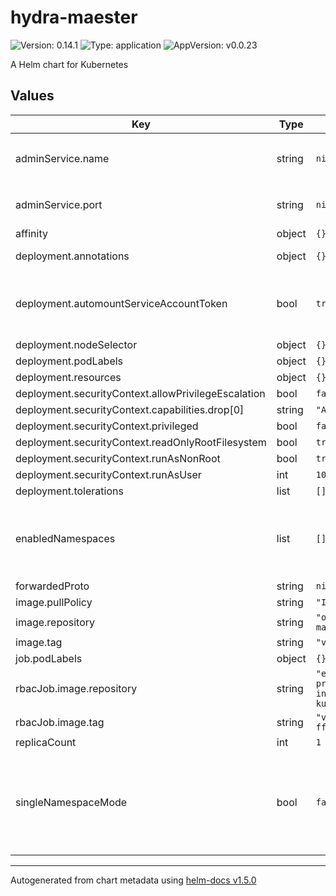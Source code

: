 # hydra-maester

![Version: 0.14.1](https://img.shields.io/badge/Version-0.14.1-informational?style=flat-square) ![Type: application](https://img.shields.io/badge/Type-application-informational?style=flat-square) ![AppVersion: v0.0.23](https://img.shields.io/badge/AppVersion-v0.0.23-informational?style=flat-square)

A Helm chart for Kubernetes

## Values

| Key | Type | Default | Description |
|-----|------|---------|-------------|
| adminService.name | string | `nil` | Name of target hydra service. Example: `hydra-admin.mynamespace` |
| adminService.port | string | `nil` | Port of target hydra service. Example: `1234` |
| affinity | object | `{}` | K8s node affinity |
| deployment.annotations | object | `{}` | k8s deployment annotations |
| deployment.automountServiceAccountToken | bool | `true` | SA Token Auto-mounting. Required to communicate with k8s API |
| deployment.nodeSelector | object | `{}` | k8s node selector |
| deployment.podLabels | object | `{}` | k8s pod labels |
| deployment.resources | object | `{}` | k8s resources |
| deployment.securityContext.allowPrivilegeEscalation | bool | `false` | [See for details](https://kubernetes.io/docs/tasks/configure-pod-container/security-context/) |
| deployment.securityContext.capabilities.drop[0] | string | `"ALL"` | [See for details](https://kubernetes.io/docs/tasks/configure-pod-container/security-context/) |
| deployment.securityContext.privileged | bool | `false` | [See for details](https://kubernetes.io/docs/tasks/configure-pod-container/security-context/) |
| deployment.securityContext.readOnlyRootFilesystem | bool | `true` | [See for details](https://kubernetes.io/docs/tasks/configure-pod-container/security-context/) |
| deployment.securityContext.runAsNonRoot | bool | `true` | [See for details](https://kubernetes.io/docs/tasks/configure-pod-container/security-context/) |
| deployment.securityContext.runAsUser | int | `1000` | [See for details](https://kubernetes.io/docs/tasks/configure-pod-container/security-context/) |
| deployment.tolerations | list | `[]` | k8s toleration |
| enabledNamespaces | list | `[]` | The Controller have CREATE and READ access to all Secrets in the namespaces listed below. |
| forwardedProto | string | `nil` |  |
| image.pullPolicy | string | `"IfNotPresent"` |  |
| image.repository | string | `"oryd/hydra-maester"` |  |
| image.tag | string | `"v0.0.23"` |  |
| job.podLabels | object | `{}` |  |
| rbacJob.image.repository | string | `"eu.gcr.io/kyma-project/test-infra/alpine-kubectl"` |  |
| rbacJob.image.tag | string | `"v20190325-ff66a3a"` |  |
| replicaCount | int | `1` |  |
| singleNamespaceMode | bool | `false` | Single namespace mode. If enabled the controller will watch for resources only from this namespace, ignoring others |

----------------------------------------------
Autogenerated from chart metadata using [helm-docs v1.5.0](https://github.com/norwoodj/helm-docs/releases/v1.5.0)
